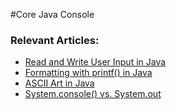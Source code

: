 #Core Java Console

### Relevant Articles:

- [Read and Write User Input in Java](http://www.baeldung.com/java-console-input-output)
- [Formatting with printf() in Java](https://www.baeldung.com/java-printstream-printf)
- [ASCII Art in Java](http://www.baeldung.com/ascii-art-in-java)
- [System.console() vs. System.out](https://www.baeldung.com/java-system-console-vs-system-out)
